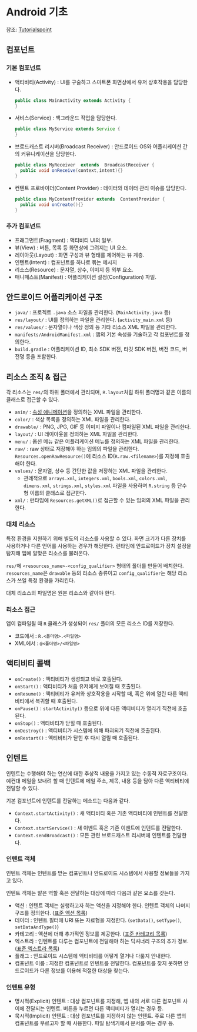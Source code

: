 # Android 기초

참조: [Tutorialspoint](https://www.tutorialspoint.com/android/index.htm)


## 컴포넌트

### 기본 컴포넌트

- 액티비티(Activity) : UI를 구술하고 스마트폰 화면상에서 유저 상호작용을 담당한다.
  ```java
  public class MainActivity extends Activity {
  }
  ```
- 서비스(Service) : 백그라운드 작업을 담당한다.
  ```java
  public class MyService extends Service {
  }
  ```
- 브로드캐스트 리시버(Broadcast Receiver) : 안드로이드 OS와 어플리케이션 간의 커뮤니케이션을 담당한다.
  ```java
  public class MyReceiver  extends  BroadcastReceiver {
    public void onReceive(context,intent){}
  }
  ```
- 컨텐트 프로바이더(Content Provider) : 데이터와 데이터 관리 이슈를 담당한다.
  ```java
  public class MyContentProvider extends  ContentProvider {
    public void onCreate(){}
  }
  ```

### 추가 컴포넌트

- 프래그먼트(Fragment) : 액티비티 UI의 일부.
- 뷰(View) : 버튼, 목록 등 화면상에 그려지는 UI 요소.
- 레이아웃(Layout) : 화면 구성과 뷰 형태를 제어하는 뷰 계층.
- 인텐트(Intent) : 컴포넌트를 하나로 묶는 메시지
- 리소스(Resource) : 문자열, 상수, 이미지 등 외부 요소.
- 매니페스트(Manifest) : 어플리케이션 설정(Configuration) 파일.


## 안드로이드 어플리케이션 구조

- `java/` : 프로젝트 `.java` 소스 파일을 관리한다. (`MainActivity.java` 등)
- `res/layout/` : UI를 정의하는 파일을 관리한다. (`activity_main.xml` 등)
- `res/values/` : 문자열이나 색상 정의 등 기타 리소스 XML 파일을 관리한다.
- `manifests/AndroidManifest.xml` : 앱의 기본 속성을 기술하고 각 컴포넌트를 정의한다.
- `build.gradle` : 어플리케이션 ID, 최소 SDK 버전, 타깃 SDK 버전, 버전 코드, 버전명 등을 포함한다.


## 리소스 조직 & 접근

각 리소스는 `res/`의 하위 폴더에서 관리되며, `R.layout`처럼 하위 폴더명과 같은 이름의 클래스로 접근할 수 있다.

- `anim/` : [속성 애니메이션](https://developer.android.com/guide/topics/graphics/prop-animation)을 정의하는 XML 파일을 관리한다.
- `color/` : 색상 목록을 정의하는 XML 파일을 관리한다.
- `drawable/` : PNG, JPG, GIF 등 이미지 파일이나 컴파일된 XML 파일을 관리한다.
- `layout/` : UI 레이아웃을 정의하는 XML 파일을 관리한다.
- `menu/` : 옵션 메뉴 같은 어플리케이션 메뉴를 정의하는 XML 파일을 관리한다.
- `raw/` : raw 상태로 저장해야 하는 임의의 파일을 관리한다. `Resources.openRawResource()`에 리소스 ID(`R.raw.<filename>`)를 지정해 호출해야 한다.
- `values/` : 문자열, 상수 등 간단한 값을 저장하는 XML 파일을 관리한다.
  - 관례적으로 `arrays.xml`, `integers.xml`, `bools.xml`, `colors.xml`, `dimens.xml`, `strings.xml`, `styles.xml` 파일을 사용하며 `R.string` 등 단수형 이름의 클래스로 접근한다.
- `xml/` : 런타임에 `Resources.getXML()`로 접근할 수 있는 임의의 XML 파일을 관리한다.

### 대체 리소스

특정 환경을 지원하기 위해 별도의 리소스를 사용할 수 있다. 화면 크기가 다른 장치를 사용하거나 다른 언어를 사용하는 경우가 해당한다.
런타임에 안드로이드가 장치 설정을 탐지해 앱에 알맞은 리소스를 불러온다.

`res/`에 `<resources_name>-<config_qualifier>` 형태의 폴더를 만들어 배치한다.
`resources_name`은 `drawable` 등의 리소스 종류이고 `config_qualifier`는 해당 리소스가 쓰일 특정 환경을 가리킨다.

대체 리소스의 파일명은 원본 리소스와 같아야 한다.

### 리소스 접근

앱이 컴파일될 때 `R` 클래스가 생성되어 `res/` 폴더의 모든 리소스 ID를 저장한다.

- 코드에서 : `R.<폴더명>.<파일명>`
- XML에서 : `@<폴더명>/<파일명>`

## 액티비티 콜백

- `onCreate()` : 액티비티가 생성되고 바로 호출된다.
- `onStart()` : 액티비티가 처음 유저에게 보여질 때 호출된다.
- `onResume()` : 액티비티가 유저와 상호작용을 시작할 때, 혹은 위에 열린 다른 액티비티에서 복귀할 때 호출된다.
- `onPause()` : `startActivity()` 등으로 위에 다른 액티비티가 열리기 직전에 호출된다.
- `onStop()` : 액티비티가 닫힐 때 호출된다.
- `onDestroy()` : 액티비티가 시스템에 의해 파괴되기 직전에 호출된다.
- `onRestart()` : 액티비티가 닫힌 후 다시 열릴 때 호출된다.

## 인텐트

인텐트는 수행해야 하는 연산에 대한 추상적 내용을 가지고 있는 수동적 자료구조이다.
예컨대 메일을 보내려 할 때 인텐트에 메일 주소, 제목, 내용 등을 담아 다른 액티비티에 전달할 수 있다.

기본 컴포넌트에 인텐트를 전달하는 메소드는 다음과 같다.

- `Context.startActivity()` : 새 액티비티 혹은 기존 액티비티에 인텐트를 전달한다.
- `Context.startService()` : 새 이벤트 혹은 기존 이벤트에 인텐트를 전달한다.
- `Context.sendBroadcast()` : 모든 관련 브로드캐스트 리시버에 인텐트를 전달한다.

### 인텐트 객체

인텐트 객체는 인텐트를 받는 컴포넌트나 안드로이드 시스템에서 사용할 정보들을 가지고 있다.

인텐트 객체는 맡은 역할 혹은 전달하는 대상에 따라 다음과 같은 요소를 갖는다.

- 액션 : 인텐트 객체는 실행하고자 하는 액션을 지정해야 한다. 인텐트 객체의 나머지 구조를 정의한다. ([표준 액션 목록](https://www.tutorialspoint.com/android/android_intent_standard_actions.htm))
- 데이터 : 인텐트 필터에 URI 또는 자료형을 지정한다. (`setData()`, `setType()`, `setDataAndType()`)
- 카테고리 : 액션에 더해 추가적인 정보를 제공한다. ([표준 카테고리 목록](https://www.tutorialspoint.com/android/android_intent_standard_categories.htm))
- 엑스트라 : 인텐트를 다루는 컴포넌트에 전달해야 하는 딕셔너리 구조의 추가 정보. ([표준 엑스트라 목록](https://www.tutorialspoint.com/android/android_intent_standard_extra_data.htm))
- 플래그 : 안드로이드 시스템에 액티비티를 어떻게 열거나 다룰지 안내한다.
- 컴포넌트 이름 : 지정한 컴포넌트로 인텐트를 전달한다. 컴포넌트를 찾지 못하면 안드로이드가 다른 정보를 이용해 적절한 대상을 찾는다.

### 인텐트 유형

- 명시적(Explicit) 인텐트 : 대상 컴포넌트를 지정해, 앱 내의 서로 다른 컴포넌트 사이에 전달되는 인텐트. 버튼을 누르면 다른 액티비티가 열리는 경우 등.
- 묵시적(Implicit) 인텐트 : 대상 컴포넌트를 지정하지 않는 인텐트. 주로 다른 앱의 컴포넌트를 부르고자 할 때 사용한다. 파일 탐색기에서 문서를 여는 경우 등.
